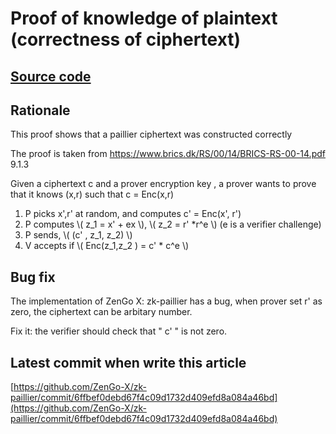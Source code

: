 # Proof of knowledge of plaintext (correctness of ciphertext)

## [Source code](https://github.com/ZenGo-X/zk-paillier/blob/master/src/zkproofs/correct_ciphertext.rs)

## Rationale

 This proof shows that a paillier ciphertext was constructed correctly

 The proof is taken from <https://www.brics.dk/RS/00/14/BRICS-RS-00-14.pdf> 9.1.3

 Given a ciphertext c and a prover encryption key , a prover wants to prove that it knows (x,r) such that c = Enc(x,r)

 1. P picks x',r' at random, and computes c' = Enc(x', r')
 2. P computes \\( z_1 = x' + ex \\), \\( z_2 = r' *r^e \\) (e is a verifier challenge)
 3. P sends, \\( (c' , z_1, z_2) \\)
 4. V accepts if  \\( Enc(z_1,z_2 ) = c' * c^e \\)

## Bug fix

The implementation of ZenGo X: zk-paillier has a bug, when prover set r' as zero, the ciphertext can be arbitary number.

Fix it: the verifier should check that " c' " is not zero.

## Latest commit when write this article

[https://github.com/ZenGo-X/zk-paillier/commit/6ffbef0debd67f4c09d1732d409efd8a084a46bd](https://github.com/ZenGo-X/zk-paillier/commit/6ffbef0debd67f4c09d1732d409efd8a084a46bd)
